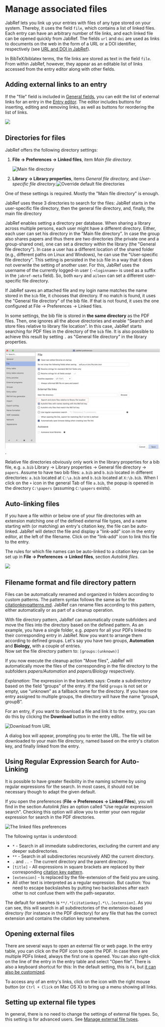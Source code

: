 # Manage associated files

JabRef lets you link up your entries with files of any type stored on your system. Thereby, it uses the field `file`, which contains a list of linked files. Each entry can have an arbitrary number of file links, and each linked file can be opened quickly from JabRef. The fields `url` and `doi` are used as links to documents on the web in the form of a URL or a DOI identifier, respectively (see [URL and DOI in JabRef](../advanced/externalfiles.md)).

In BibTeX/biblatex terms, the file links are stored as text in the field `file`. From within JabRef, however, they appear as an editable list of links accessed from the entry editor along with other fields.

## Adding external links to an entry

If the "file" field is included in [General fields](../setup/generalfields.md), you can edit the list of external links for an entry in the [Entry editor](../advanced/entryeditor/). The editor includes buttons for inserting, editing and removing links, as well as buttons for reordering the list of links.

![](../.gitbook/assets/jabref-entryeditor-files.png)

## Directories for files

JabRef offers the following directory settings:

1. **File → Preferences → Linked files**, item _Main file directory._

    <img src="../.gitbook/assets/preferences-linkedfiles-5.2 (1) (1) (1) (1) (1).png" alt="Main file directory" data-size="original">
2. **Library → Library properties**, items _General file directory,_ and _User-specific file directory_.![Override default file directories](../.gitbook/assets/jabref-lib-properties.png)

One of these settings is required. Mostly the "Main file directory" is enough.

JabRef uses these 3 directories to search for the files: JabRef starts in the user-specific file directory, then the general file directory, and, finally, the main file directory​

JabRef enables setting a directory per database. When sharing a library across multiple persons, each user might have a different directory. Either, each user can set his directory in the "Main file directory". In case the group also shares papers and thus there are two directories (the private one and a group-shared one), one can set a directory within the library (the "General file directory"). In case a user has a different location of the shared folder (e.g., different paths on Linux and Windows), he can use the "User-specific file directory". This setting is persisted in the `bib` file in a way that it does not overwrite the setting of another user. For this, JabRef uses the username of the currently logged-in user (`-<loginname>` is used as a suffix in the `jabref-meta` field). So, both `mary` and `aileen` can set a different user-specific file directory.

If JabRef saves an attached file and my login name matches the name stored in the `bib` file, it chooses that directory. If no match is found, it uses the "General file directory" of the bib file. If that is not found, it uses the one configured at File → Preferences → Linked files.

In some settings, the bib file is stored in **the same directory** as the PDF files. Then, one ignores all the above directories and enable "Search and store files relative to library file location". In this case, JabRef starts searching for PDF files in the directory of the `bib` file. It is also possible to achieve this result by setting `.` as "General file directory" in the library properties.

![Search and store files relative to library file location](<../.gitbook/assets/preferences-file-searchandstoreforfilesrelativetolibraryfilelocation (1) (1) (1) (1) (4) (4) (4) (1) (1) (2) (1) (3).png>).

Relative file directories obviously only work in the library properties for a bib file, e.g. `a.bib` Library → Library properties → General file directory → `papers`. Assume to have two bib files: `a.bib` and `b.bib` located in different directories: `a.bib` located at `C:\a.bib` and `b.bib` located at `X:\b.bib`. When I click on the `+` icon in the general Tab of file `a.bib`, the popup is opened in the directory `C:\papers` (assuming `C:\papers` exists).

## Auto-linking files

If you have a file within or below one of your file directories with an extension matching one of the defined external file types, and a name starting with (or matching) an entry's citation key, the file can be auto-linked. JabRef will detect the file and display a "link-add" icon in the entry editor, at the left of the filename. Click on the "link-add" icon to link this file to the entry.

The rules for which file names can be auto-linked to a citation key can be set up in **File → Preferences → Linked files**, section _Autolink files_.

![](<../.gitbook/assets/preferences-linkedfiles-5.2 (1) (1) (1) (1) (1).png>)

## Filename format and file directory pattern

Files can be automatically renamed and organized in folders according to custom patterns. The pattern syntax follows the same as for the [citationkeypatterns.md](../setup/citationkeypatterns.md "mention"). JabRef can rename files according to this pattern, either automatically or as part of a cleanup operation.

With file directory pattern, JabRef can automatically create subfolders and move the files into the directory based on the defined pattern. As an example, you have a single folder, e.g. _papers_ for all your PDFs linked to their corresponding entry in JabRef. Now you want to arrange them according to defined groups. Let's say you have two groups, **Automation** and **Biology,** with a couple of entries.\
Now set the file directory pattern to: `[groups:(unknown)]`

If you now execute the cleanup action "Move files", JabRef will automatically move the files of the corresponding in the file directory to the subfolders _papers/Automation_ and _papers/Biology_ respectively.

_Explanation_: The expression in the brackets says: Create a subdirectory based on the field “groups” of the entry. If the field `groups` is not set or empty, use “unknown” as a fallback name for the directory. If you have one entry assigned to multiple groups, the directory will have the name “groupA, groupB”.

For an entry, if you want to download a file and link it to the entry, you can do this by clicking the **Download** button in the entry editor.

![Download from URL](<../.gitbook/assets/entryeditor-general-downloadfilefromurl (2) (3) (3) (3) (3) (3) (3) (3) (4) (4) (4) (1) (1) (2) (1).png>)

A dialog box will appear, prompting you to enter the URL. The file will be downloaded to your main file directory, named based on the entry's citation key, and finally linked from the entry.

## Using Regular Expression Search for Auto-Linking

It is possible to have greater flexibility in the naming scheme by using regular expressions for the search. In most cases, it should not be necessary though to adapt the given default.

If you open the preferences (**File → Preferences → Linked Files**), you will find in the section _Autolink files_ an option called "Use regular expression search". Checking this option will allow you to enter your own regular expression for search in the PDF directories.

![The linked files preferences](<../.gitbook/assets/preferences-linkedfiles-5.2 (1) (1) (1) (1) (1).png>)

The following syntax is understood:

* `*` - Search in all immediate subdirectories, excluding the current and any deeper subdirectories.
* `**` - Search in all subdirectories recursively AND the current directory.
* `.` and `..` - The current directory and the parent directory.
* `[title]` - All expressions in square brackets are replaced by their corresponding [citation key pattern](../setup/citationkeypatterns.md#citation-key-patterns).
* `[extension]` - Is replaced by the file-extension of the field you are using.
* All other text is interpreted as a regular expression. But caution: You need to escape backslashes by putting two backslashes after each other to not confuse them with the path-separator.

The default for searches is `**/.*[citationkey].*\\.[extension]`. As you can see, this will search in all subdirectories of the extension-based directory (for instance in the PDF directory) for any file that has the correct extension and contains the citation key somewhere.

## Opening external files

There are several ways to open an external file or web page. In the entry table, you can click on the PDF icon to open the PDF. In case there are multiple PDFs linked, always the first one is opened. You can also right-click on the line of the entry in the entry table and select "Open file". There is also a keyboard shortcut for this: In the default setting, this is `F4`, but [it can also be customized](../setup/customkeybindings.md).

To access any of an entry's links, click on the icon with the right mouse button (or `Ctrl + Click` on Mac OS X) to bring up a menu showing all links.

## Setting up external file types

In general, there is no need to change the settings of external file types. So, this setting is for advanced users. See [Manage external file types](../setup/externalfiletypes.md).
